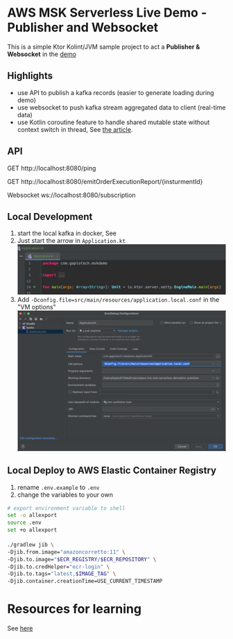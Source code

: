 # AWS MSK Serverless Live Demo - Publisher and Websocket
This is a simple Ktor Kolint/JVM sample project to act a **Publisher & Websocket** in the 
[demo](https://github.com/gaplo917/aws-msk-v2-serverless-demo) 

## Highlights
- use API to publish a kafka records (easier to generate loading during demo)
- use websocket to push kafka stream aggregated data to client (real-time data)
- use Kotlin coroutine feature to handle shared mutable state without context switch in thread, 
See [the article](https://kotlinlang.org/docs/shared-mutable-state-and-concurrency.html#actors).


## API

GET http://localhost:8080/ping

GET http://localhost:8080/emitOrderExecutionReport/{insturmentId}

Websocket ws://localhost:8080/subscription

## Local Development

1. start the local kafka in docker, See 
2. Just start the arrow in `Application.kt`
![](./intelij-ktor-play-button.png)
3. Add `-Dconfig.file=src/main/resources/application.local.conf` in the "VM options"
![](./intelij-ktor-vm-options.png)

## Local Deploy to AWS Elastic Container Registry

1. rename `.env.example` to `.env`
2. change the variables to your own

```bash
# export environment variable to shell
set -o allexport
source .env
set +o allexport

./gradlew jib \
-Djib.from.image="amazoncorretto:11" \
-Djib.to.image="$ECR_REGISTRY/$ECR_REPOSITORY" \
-Djib.to.credHelper="ecr-login" \
-Djib.to.tags="latest,$IMAGE_TAG" \
-Djib.container.creationTime=USE_CURRENT_TIMESTAMP
```

# Resources for learning

See [here](https://github.com/gaplo917/aws-msk-v2-serverless-demo)